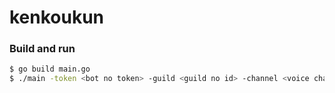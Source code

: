 # kenkoukun

### Build and run

```bash
$ go build main.go
$ ./main -token <bot no token> -guild <guild no id> -channel <voice channel no id>
```
